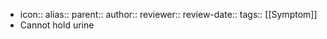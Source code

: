 - icon::
  alias::
  parent::
  author::
  reviewer::
  review-date::
  tags:: [[Symptom]]
- Cannot hold urine